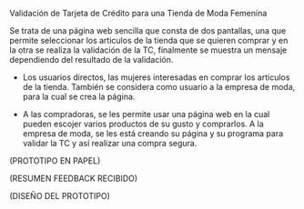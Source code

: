 Validación de Tarjeta de Crédito para una Tienda de Moda Femenina

Se trata de una página web sencilla que consta de dos pantallas, una que permite seleccionar los articulos de la tienda que se quieren comprar y en la otra se realiza la validación de la TC, finalmente se muestra un mensaje dependiendo del resultado de la validación.

* Los usuarios directos, las mujeres interesadas en comprar los articulos de la tienda. También se considera como usuario a la empresa de moda, para la cual se crea la página.

* A las compradoras, se les permite usar una página web en la cual pueden escojer varios productos de su gusto y comprarlos. A la empresa de moda, se les está creando su página y su programa para validar la TC y así realizar una compra segura.

(PROTOTIPO EN PAPEL)

(RESUMEN FEEDBACK RECIBIDO)

(DISEÑO DEL PROTOTIPO)
